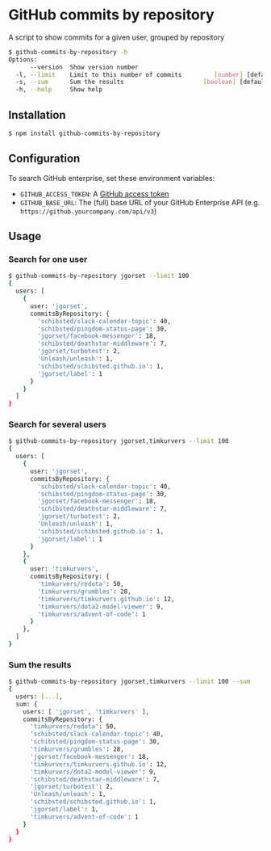 # GitHub commits by repository

A script to show commits for a given user, grouped by repository

```bash
$ github-commits-by-repository -h
Options:
      --version  Show version number                                   [boolean]
  -l, --limit    Limit to this number of commits         [number] [default: 100]
  -s, --sum      Sum the results                      [boolean] [default: false]
  -h, --help     Show help                                             [boolean]
```

## Installation

```bash
$ npm install github-commits-by-repository
```

## Configuration

To search GitHub enterprise, set these environment variables:

* `GITHUB_ACCESS_TOKEN`: A [GitHub access token](https://github.com/settings/tokens)
* `GITHUB_BASE_URL`: The (full) base URL of your GitHub Enterprise API (e.g. `https://github.yourcompany.com/api/v3`)

## Usage

### Search for one user

```bash
$ github-commits-by-repository jgorset --limit 100
{
  users: [
    {
      user: 'jgorset',
      commitsByRepository: {
        'schibsted/slack-calendar-topic': 40,
        'schibsted/pingdom-status-page': 30,
        'jgorset/facebook-messenger': 18,
        'schibsted/deathstar-middleware': 7,
        'jgorset/turbotest': 2,
        'Unleash/unleash': 1,
        'schibsted/schibsted.github.io': 1,
        'jgorset/label': 1
      }
    }
  ]
}
```

### Search for several users

```bash
$ github-commits-by-repository jgorset,timkurvers --limit 100
{
  users: [
    {
      user: 'jgorset',
      commitsByRepository: {
        'schibsted/slack-calendar-topic': 40,
        'schibsted/pingdom-status-page': 30,
        'jgorset/facebook-messenger': 18,
        'schibsted/deathstar-middleware': 7,
        'jgorset/turbotest': 2,
        'Unleash/unleash': 1,
        'schibsted/schibsted.github.io': 1,
        'jgorset/label': 1
      }
    },
    {
      user: 'timkurvers',
      commitsByRepository: {
        'timkurvers/redota': 50,
        'timkurvers/grumbles': 28,
        'timkurvers/timkurvers.github.io': 12,
        'timkurvers/dota2-model-viewer': 9,
        'timkurvers/advent-of-code': 1
      }
    },
  ]
}
```

### Sum the results

```bash
$ github-commits-by-repository jgorset,timkurvers --limit 100 --sum
{
  users: [...],
  sum: {
    users: [ 'jgorset', 'timkurvers' ],
    commitsByRepository: {
      'timkurvers/redota': 50,
      'schibsted/slack-calendar-topic': 40,
      'schibsted/pingdom-status-page': 30,
      'timkurvers/grumbles': 28,
      'jgorset/facebook-messenger': 18,
      'timkurvers/timkurvers.github.io': 12,
      'timkurvers/dota2-model-viewer': 9,
      'schibsted/deathstar-middleware': 7,
      'jgorset/turbotest': 2,
      'Unleash/unleash': 1,
      'schibsted/schibsted.github.io': 1,
      'jgorset/label': 1,
      'timkurvers/advent-of-code': 1
    }
  }
}
```
